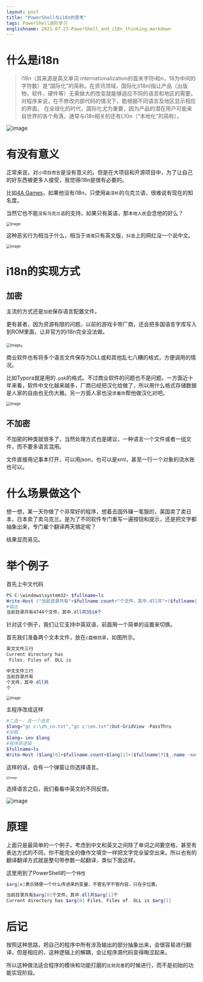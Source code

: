 ```yaml
---
layout: post
title: "PowerShell与i18n的思考"
tags: PowerShell进阶学习
englishname: 2021-07-23-PowerShell_and_i18n_thinking.markdown
---
```


# 什么是i18n

> i18n（其来源是英文单词 internationalization的首末字符i和n，18为中间的字符数）是“国际化”的简称。在资讯领域，国际化(i18n)指让产品（出版物，软件，硬件等）无需做大的改变就能够适应不同的语言和地区的需要。对程序来说，在不修改内部代码的情况下，能根据不同语言及地区显示相应的界面。 在全球化的时代，国际化尤为重要，因为产品的潜在用户可能来自世界的各个角落。通常与i18n相关的还有L10n（“本地化”的简称）。

![image](http://ny9s.com/picupdate/20210723175729.png)

# 有没有意义

正常来说，对`小项目而言`是没有意义的。但是在大项目和开源项目中，为了让自己的好东西被更多人接受，我觉得i18n是很有必要的。

比如[4A Games](http://www.4a-games.com/)，如果他没有i18n，只使用`最淳朴`的乌克兰语，很难说有现在的知名度。

当然它也不能`没有乌克兰语`的支持，如果只有英语，那`本地人民`会念他的好么？

<img src="http://ny9s.com/picupdate/20210723165531.png" alt="image" style="zoom:67%;" />

这种恶劣行为相当于什么，相当于`滴滴`只有英文版，`抖音`上的网红没一个说中文。

<img src="http://ny9s.com/picupdate/20210723175950.png" alt="image" style="zoom:67%;" />





# i18n的实现方式

## 加密

主流的方式还是`加密`保存语言配置文件。

更有甚者，因为资源有限的问题，以前的游戏卡带厂商，还会把多国语言字库写入到ROM里面，让非官方的i18n完全没法做。

<img src="http://ny9s.com/picupdate/20210723170221.png" alt="image" style="zoom:67%;" />。

商业软件也有将多个语言文件保存为DLL或和其他乱七八糟的格式，方便调用的情况。

比如Typora就是用的`.pak`的格式。不过商业软件的问题也不是问题。一方面近十年来看，软件中文化越来越多，厂商已经把汉化给做了，所以用什么格式存储数据是人家的自由也无伤大雅。另一方面人家也没`求着你`帮他做汉化对吧。

<img src="http://ny9s.com/picupdate/20210723170615.png" alt="image" style="zoom:67%;" />

## 不加密

不加密的种类就很多了，当然处理方式也是建议，一种语言一个文件或者一组文件，而不要多语言混用。

文件直接用记事本打开，可以用json，也可以是xml，甚至一行一个对象的流水账也可以。

# 什么场景做这个

想一想，某一天你做了个非常好的程序，想着去国外赚一笔狠的，美国卖了卖日本，日本卖了卖乌克兰。是为了不同软件专门重写一遍按钮和提示，还是把文字都抽象出来，专门雇个翻译两天搞定呢？

结果显而易见。

# 举个例子

首先上中文代码

```powershell
PS C:\windows\system32> $fullname=ls
Write-Host ("当前目录共有"+$fullname.count+"个文件，其中.dll共"+($fullname|?{$_.name -match ".dll"}).count+"个")
#输出
当前目录共有4744个文件，其中.dll共3514个
```

针对这个例子，我们让它支持中英双语，前面用一个简单的设置来切换。

首先我们准备两个文本文件，放在`c盘根目录`，如图所示。

```powershell
英文文件三行
Current directory has 
 Files, Files of. DLL is 

中文文件三行
当前目录共有
个文件，其中.dll共
个
```



<img src="http://ny9s.com/picupdate/20210723173155.png" alt="image" style="zoom:67%;" />



主程序改成这样

```powershell
#二选一，选一个语言
$lang="gc c:\zh_cn.txt","gc c:\en.txt"|Out-GridView -PassThru
#加载
$lang= iex $lang
#程序原逻辑
$fullname=ls
Write-Host ($lang[0]+$fullname.count+$lang[1]+($fullname|?{$_.name -match ".dll"}).count+$lang[2])
```

这样的话，会有一个弹窗让你选择语言。

<img src="http://ny9s.com/picupdate/20210723174737.png" alt="image" style="zoom: 50%;" />

选择语言之后，我们看看中英文的不同反馈。

![image](http://ny9s.com/picupdate/20210723174910.png)

# 原理

上面只是最简单的一个例子。考虑到中文和英文之间除了单词之间要空格，甚至有表达方式的不同，你不能完全的像作文填空一样把文字完全留空出来。所以也有的翻译翻译方式就是整句带参数一起翻译，类似下面这样。

这里用到了PowerShell的一个`特性`

```powershell
$arg[x]表示随便一个什么传进来的变量，不管名字不管内容，只在乎位置。
```

```powershell
当前目录共有$arg[0]个文件，其中.dll共$arg[1]个
Current directory has $arg[0] Files, Files of. DLL is $arg[1]
```

# 后记

按照这种思路，把自己的程序中所有涉及输出的部分抽象出来，会很容易进行翻译，但是相应的，这种逻辑上的解耦，会让程序源代码变得晦涩起来。

所以这种做法适合程序的模块和功能打磨的`比较完善`的时候进行，而不是初始的功能实现阶段。
